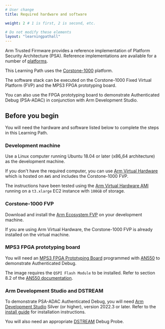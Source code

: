 ```yaml
---
# User change
title: Required hardware and software

weight: 2 # 1 is first, 2 is second, etc.

# Do not modify these elements
layout: "learningpathall"
---
```

Arm Trusted Firmware provides a reference implementation of Platform Security Architecture (PSA). Reference implementations are available for a number of [platforms](https://tf-m-user-guide.trustedfirmware.org/platform/index.html).

This Learning Path uses the [Corstone-1000](https://www.arm.com/en/products/silicon-ip-subsystems/corstone-1000) platform.

The software stack can be executed on the Corstone-1000 Fixed Virtual Platform (FVP) and the MPS3 FPGA prototyping board.

You can also use the FPGA prototyping board to demonstrate Authenticated Debug (PSA-ADAC) in conjunction with Arm Development Studio.

## Before you begin

You will need the hardware and software listed below to complete the steps in this Learning Path. 

### Development machine

Use a Linux computer running Ubuntu 18.04 or later (x86_64 architecture) as the development machine.

If you don't have the required computer, you can use [Arm Virtual Hardware](https://www.arm.com/products/development-tools/simulation/virtual-hardware) which is hosted on `AWS` and includes the Corstone-1000 FVP.

The instructions have been tested using the [Arm Virtual Hardware AMI](https://aws.amazon.com/marketplace/pp/prodview-urbpq7yo5va7g) running on a `t3.xlarge` EC2 instance with `100GB` of storage.

### Corstone-1000 FVP

Download and install the [Arm Ecosystem FVP](https://developer.arm.com/downloads/-/arm-ecosystem-fvps) on your development machine.

If you are using Arm Virtual Hardware, the Corstone-1000 FVP is already installed on the virtual machine. 

### MPS3 FPGA prototyping board

You will need an [MPS3 FPGA Prototyping Board](https://developer.arm.com/Tools%20and%20Software/MPS3%20FPGA%20Prototyping%20Board) programmed with [AN550](https://developer.arm.com/downloads/view/AN550) to demonstrate Authenticated Debug.

The image requires the `QSPI Flash Module` to be installed. Refer to section 8.2 of the [AN550 documentation](https://developer.arm.com/documentation/dai0550/latest/).

### Arm Development Studio and DSTREAM

To demonstrate PSA-ADAC Authenticated Debug, you will need [Arm Development Studio](https://www.arm.com/products/development-tools/embedded-and-software/arm-development-studio) Silver (or higher), version 2022.3 or later. Refer to the [install guide](/install-guides/armds/) for installation instructions. 

You will also need an appropriate [DSTREAM](https://www.arm.com/products/development-tools/debug-probes/dstream-st) Debug Probe. 
